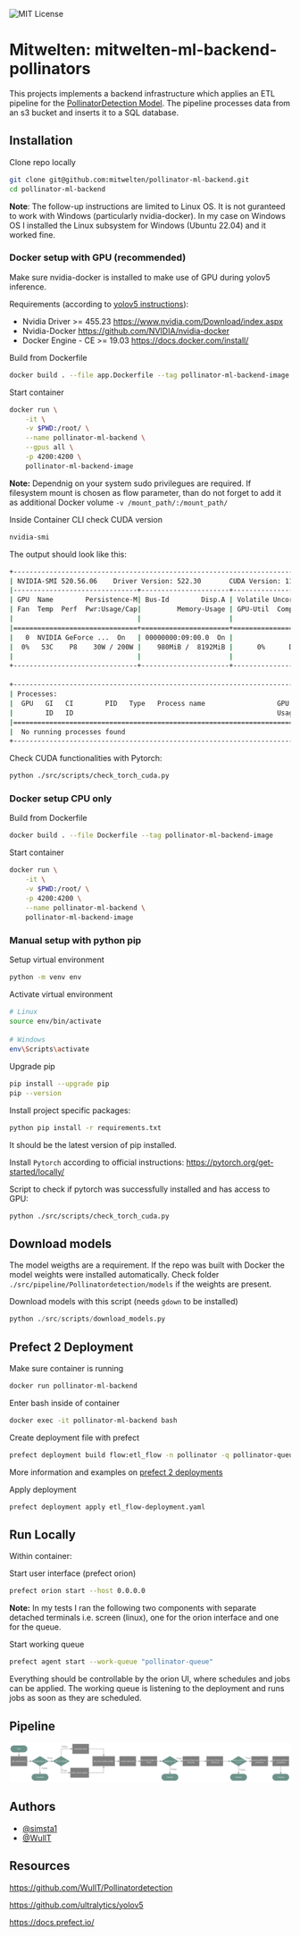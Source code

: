 
![MIT License](https://img.shields.io/badge/Organization-Mitwelten-green)

# Mitwelten: mitwelten-ml-backend-pollinators

This projects implements a backend infrastructure which applies an ETL pipeline for the [PollinatorDetection Model](https://github.com/WullT/Pollinatordetection). The pipeline processes data from an s3 bucket and inserts it to a SQL database.

## Installation

Clone repo locally
```bash
git clone git@github.com:mitwelten/pollinator-ml-backend.git
cd pollinator-ml-backend
```

**Note**:
The follow-up instructions are limited to Linux OS. It is not guranteed to work with Windows (particularly nvidia-docker). In my case on Windows OS I installed the Linux subsystem for Windows (Ubuntu 22.04) and it worked fine.

### Docker setup with GPU (recommended)
Make sure nvidia-docker is installed to make use of GPU during yolov5 inference. 

Requirements (according to [yolov5 instructions](https://github.com/ultralytics/yolov5/wiki/Docker-Quickstart)):

- Nvidia Driver >= 455.23 https://www.nvidia.com/Download/index.aspx
- Nvidia-Docker https://github.com/NVIDIA/nvidia-docker
- Docker Engine - CE >= 19.03 https://docs.docker.com/install/

Build from Dockerfile
```bash
docker build . --file app.Dockerfile --tag pollinator-ml-backend-image
```

Start container
```bash
docker run \
    -it \
    -v $PWD:/root/ \
    --name pollinator-ml-backend \
    --gpus all \
    -p 4200:4200 \
    pollinator-ml-backend-image
```
**Note:** Dependnig on your system sudo privilegues are required. If filesystem mount is chosen as flow parameter, than do not forget to add it as additional Docker volume `-v /mount_path/:/mount_path/`

Inside Container CLI check CUDA version
```bash
nvidia-smi
```
The output should look like this:
```bash
+-----------------------------------------------------------------------------+
| NVIDIA-SMI 520.56.06    Driver Version: 522.30       CUDA Version: 11.8     |
|-------------------------------+----------------------+----------------------+
| GPU  Name        Persistence-M| Bus-Id        Disp.A | Volatile Uncorr. ECC |
| Fan  Temp  Perf  Pwr:Usage/Cap|         Memory-Usage | GPU-Util  Compute M. |
|                               |                      |               MIG M. |
|===============================+======================+======================|
|   0  NVIDIA GeForce ...  On   | 00000000:09:00.0  On |                  N/A |
|  0%   53C    P8    30W / 200W |    980MiB /  8192MiB |      0%      Default |
|                               |                      |                  N/A |
+-------------------------------+----------------------+----------------------+

+-----------------------------------------------------------------------------+
| Processes:                                                                  |
|  GPU   GI   CI        PID   Type   Process name                  GPU Memory |
|        ID   ID                                                   Usage      |
|=============================================================================|
|  No running processes found                                                 |
+-----------------------------------------------------------------------------+
```
Check CUDA functionalities with Pytorch:
```bash
python ./src/scripts/check_torch_cuda.py
```

### Docker setup CPU only

Build from Dockerfile
```bash
docker build . --file Dockerfile --tag pollinator-ml-backend-image
```

Start container
```bash
docker run \
    -it \
    -v $PWD:/root/ \
    -p 4200:4200 \
    --name pollinator-ml-backend \
    pollinator-ml-backend-image
```

### Manual setup with python pip

Setup virtual environment 

```bash
python -m venv env
```

Activate virtual environment
```bash
# Linux
source env/bin/activate

# Windows
env\Scripts\activate
```

Upgrade pip
```bash
pip install --upgrade pip
pip --version
```
Install project specific packages:
```bash
python pip install -r requirements.txt
```
It should be the latest version of pip installed.


Install `Pytorch` according to official instructions: https://pytorch.org/get-started/locally/

Script to check if pytorch was successfully installed and has access to GPU:
```bash
python ./src/scripts/check_torch_cuda.py
```

## Download models

The model weigths are a requirement. If the repo was built with Docker the model weights were installed automatically. Check folder `./src/pipeline/Pollinatordetection/models` if the weights are present.

Download models with this script (needs `gdown` to be installed)
```python
python ./src/scripts/download_models.py
```


## Prefect 2 Deployment

Make sure container is running
```bash
docker run pollinator-ml-backend
```

Enter bash inside of container
```bash
docker exec -it pollinator-ml-backend bash
```

Create deployment file with prefect
```bash
prefect deployment build flow:etl_flow -n pollinator -q pollinator-queue
```
More information and examples on [prefect 2 deployments](https://docs.prefect.io/concepts/deployments/)

Apply deployment
```bash
prefect deployment apply etl_flow-deployment.yaml
```


## Run Locally 
Within container: 

Start user interface (prefect orion)
```bash
prefect orion start --host 0.0.0.0
```
**Note:** In my tests I ran the following two components with separate detached terminals i.e. screen (linux), one for the orion interface and one for the queue.

Start working queue
```bash
prefect agent start --work-queue "pollinator-queue"
```
Everything should be controllable by the orion UI, where schedules and jobs can be applied. The working queue is listening to the deployment and runs jobs as soon as they are scheduled.

## Pipeline

![](./doc/assets/etl_flow_pollinator.png)

## Authors

- [@simsta1](https://www.github.com/https://github.com/simsta1)
- [@WullT](https://github.com/WullT)

## Resources

https://github.com/WullT/Pollinatordetection

https://github.com/ultralytics/yolov5

https://docs.prefect.io/
